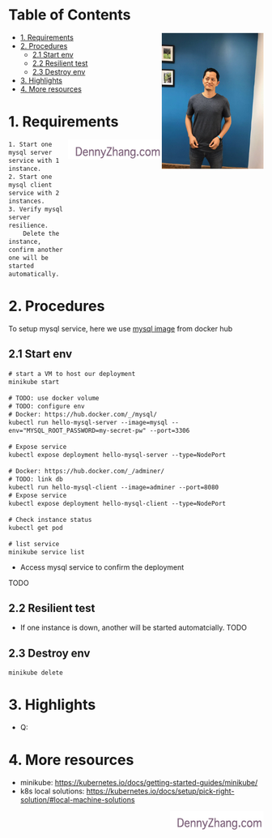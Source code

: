 Table of Contents
=================
<a href="https://www.dennyzhang.com"><img align="right" width="201" height="268" src="https://raw.githubusercontent.com/USDevOps/mywechat-slack-group/master/images/denny_201706.png"></a>

   * [1. Requirements](#1-requirements)
   * [2. Procedures](#2-procedures)
      * [2.1 Start env](#21-start-env)
      * [2.2 Resilient test](#22-resilient-test)
      * [2.3 Destroy env](#23-destroy-env)
   * [3. Highlights](#3-highlights)
   * [4. More resources](#4-more-resources)

# 1. Requirements
<a href="https://www.dennyzhang.com"><img align="right" width="185" height="37" src="https://raw.githubusercontent.com/USDevOps/mywechat-slack-group/master/images/dns_small.png"></a>
```
1. Start one mysql server service with 1 instance.
2. Start one mysql client service with 2 instances.
3. Verify mysql server resilience.
    Delete the instance, confirm another one will be started automatically.
```

# 2. Procedures

To setup mysql service, here we use [mysql image](https://hub.docker.com/_/mysql/) from docker hub

## 2.1 Start env
```
# start a VM to host our deployment
minikube start

# TODO: use docker volume
# TODO: configure env
# Docker: https://hub.docker.com/_/mysql/
kubectl run hello-mysql-server --image=mysql --env="MYSQL_ROOT_PASSWORD=my-secret-pw" --port=3306

# Expose service
kubectl expose deployment hello-mysql-server --type=NodePort

# Docker: https://hub.docker.com/_/adminer/
# TODO: link db
kubectl run hello-mysql-client --image=adminer --port=8080
# Expose service
kubectl expose deployment hello-mysql-client --type=NodePort

# Check instance status
kubectl get pod

# list service
minikube service list
```

- Access mysql service to confirm the deployment

TODO

## 2.2 Resilient test
- If one instance is down, another will be started automatcially.
TODO

## 2.3 Destroy env
```
minikube delete
```

# 3. Highlights
- Q:

# 4. More resources
- minikube: https://kubernetes.io/docs/getting-started-guides/minikube/
- k8s local solutions: https://kubernetes.io/docs/setup/pick-right-solution/#local-machine-solutions

<a href="https://www.dennyzhang.com"><img align="right" width="185" height="37" src="https://raw.githubusercontent.com/USDevOps/mywechat-slack-group/master/images/dns_small.png"></a>
